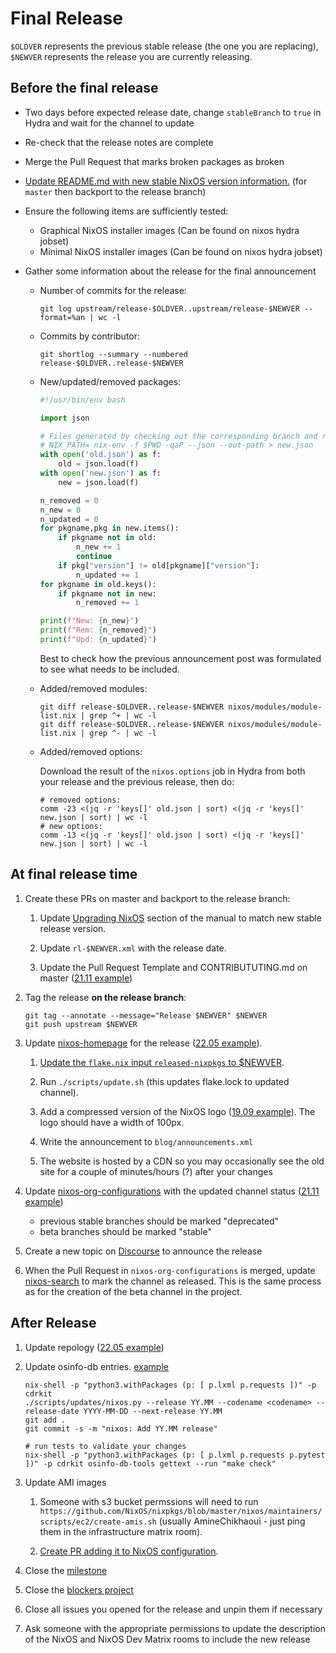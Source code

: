 # Final Release

`$OLDVER` represents the previous stable release (the one you are replacing),
`$NEWVER` represents the release you are currently releasing.

## Before the final release

- Two days before expected release date, change `stableBranch` to `true` in Hydra and wait for the channel to update

- Re-check that the release notes are complete

- Merge the Pull Request that marks broken packages as broken

- [Update README.md with new stable NixOS version information.](https://github.com/NixOS/nixpkgs/commit/40fd9ae3ac8048758abdcfc7d28a78b5f22fe97e) (for `master` then backport to the release branch)

- Ensure the following items are sufficiently tested:
  - Graphical NixOS installer images (Can be found on nixos hydra jobset)
  - Minimal NixOS installer images (Can be found on nixos hydra jobset)

- Gather some information about the release for the final announcement

  - Number of commits for the release:

    ```shell
    git log upstream/release-$OLDVER..upstream/release-$NEWVER --format=%an | wc -l
    ```

  - Commits by contributor:

    ```shell
    git shortlog --summary --numbered release-$OLDVER..release-$NEWVER
    ```

  - New/updated/removed packages:

    ```python
    #!/usr/bin/env bash

    import json

    # Files generated by checking out the corresponding branch and running:
    # NIX_PATH= nix-env -f $PWD -qaP --json --out-path > new.json
    with open('old.json') as f:
        old = json.load(f)
    with open('new.json') as f:
        new = json.load(f)

    n_removed = 0
    n_new = 0
    n_updated = 0
    for pkgname,pkg in new.items():
        if pkgname not in old:
            n_new += 1
            continue
        if pkg["version"] != old[pkgname]["version"]:
            n_updated += 1
    for pkgname in old.keys():
        if pkgname not in new:
            n_removed += 1

    print(f"New: {n_new}")
    print(f"Rem: {n_removed}")
    print(f"Upd: {n_updated}")
    ```

    Best to check how the previous announcement post was formulated to see what needs to
    be included.

  - Added/removed modules:

    ```shell
    git diff release-$OLDVER..release-$NEWVER nixos/modules/module-list.nix | grep ^+ | wc -l
    git diff release-$OLDVER..release-$NEWVER nixos/modules/module-list.nix | grep ^- | wc -l
    ```

  - Added/removed options:

    Download the result of the `nixos.options` job in Hydra from both your release and the previous release, then do:

    ```shell
    # removed options:
    comm -23 <(jq -r 'keys[]' old.json | sort) <(jq -r 'keys[]' new.json | sort) | wc -l
    # new options:
    comm -13 <(jq -r 'keys[]' old.json | sort) <(jq -r 'keys[]' new.json | sort) | wc -l
    ```

## At final release time

1. Create these PRs on master and backport to the release branch:

   1. Update [Upgrading NixOS](https://nixos.org/manual/nixos/stable/index.html#sec-upgrading) section of the manual to match new
      stable release version.

   1. Update `rl-$NEWVER.xml` with the release date.

   1. Update the Pull Request Template and CONTRIBUTUTING.md on master ([21.11 example](https://github.com/NixOS/nixpkgs/pull/147977))

1. Tag the release **on the release branch**:

   ```shell
   git tag --annotate --message="Release $NEWVER" $NEWVER
   git push upstream $NEWVER
   ```

1. Update [nixos-homepage](https://github.com/NixOS/nixos-homepage) for
   the release ([22.05 example](https://github.com/NixOS/nixos-homepage/pull/853)).

   1. [Update the `flake.nix` input `released-nixpkgs` to $NEWVER](https://github.com/NixOS/nixos-homepage/blob/47ac3571c4d71e841fd4e6c6e1872e762b9c4942/flake.nix#L10).

   1. Run `./scripts/update.sh` (this updates flake.lock to updated channel).

   1. Add a compressed version of the NixOS logo ([19.09 example](https://github.com/NixOS/nixos-homepage/blob/a5626c71c03a2dd69086564e56f1a230a2bb177a/logo/nixos-logo-19.09-loris-lores.png)). The logo should have a width of 100px.

   1. Write the announcement to `blog/announcements.xml`

   1. The website is hosted by a CDN so you may occasionally see the old site for a couple of minutes/hours (?) after your changes

1. Update [nixos-org-configurations](https://github.com/NixOS/nixos-org-configurations) with the updated channel status ([21.11 example](https://github.com/NixOS/nixos-org-configurations/pull/192/files))
   - previous stable branches should be marked "deprecated"
   - beta branches should be marked "stable"

1. Create a new topic on [Discourse](https://discourse.nixos.org/) to announce the release

1. When the Pull Request in `nixos-org-configurations` is merged, update [nixos-search](https://github.com/NixOS/nixos-search/) to mark the channel as released.
   This is the same process as for the creation of the beta channel in the project.

## After Release

1. Update repology ([22.05 example](https://github.com/repology/repology-updater/pull/1156/files))

1. Update osinfo-db entries. [example](https://gitlab.com/libosinfo/osinfo-db/-/merge_requests/312)

   ```shell
   nix-shell -p "python3.withPackages (p: [ p.lxml p.requests ])" -p cdrkit
   ./scripts/updates/nixos.py --release YY.MM --codename <codename> --release-date YYYY-MM-DD --next-release YY.MM
   git add .
   git commit -s -m "nixos: Add YY.MM release"

   # run tests to validate your changes
   nix-shell -p "python3.withPackages (p: [ p.lxml p.requests p.pytest ])" -p cdrkit osinfo-db-tools gettext --run "make check"
   ```

1. Update AMI images

   1. Someone with s3 bucket permssions will need to run `https://github.com/NixOS/nixpkgs/blob/master/nixos/maintainers/scripts/ec2/create-amis.sh` (usually AmineChikhaoui - just ping them in the infrastructure matrix room).

   1. [Create PR adding it to NixOS configuration](https://github.com/NixOS/nixpkgs/pull/101720).

1. Close the [milestone](https://github.com/NixOS/nixpkgs/milestones)

1. Close the [blockers project](https://github.com/orgs/NixOS/projects)

1. Close all issues you opened for the release and unpin them if necessary

1. Ask someone with the appropriate permissions to update the description of the NixOS and NixOS Dev Matrix rooms to include the new release
